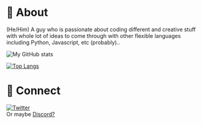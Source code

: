 # 👋 About 

(He/Him) A guy who is passionate about coding different and creative stuff with whole lot of ideas to come through with other flexible languages including Python, Javascript, etc (probably)..

![My GitHub stats](https://github-readme-stats.vercel.app/api?username=1olipop&show_icons=true&theme=cobalt)

[![Top Langs](https://github-readme-stats.vercel.app/api/top-langs/?username=1olipop&layout=compact)](https://github.com/1olipop/github-readme-stats)

# 💬 Connect

[![Twitter](https://emoji.gg/assets/emoji/7474_twitter.png)](https://twitter.com/1olipop)<br>
Or maybe [Discord?](https://discord.gg/XJcThGs4Pu)

<!--
**1olipop/1olipop** is a ✨ _special_ ✨ repository because its `README.md` (this file) appears on your GitHub profile.

Here are some ideas to get you started:

- 🔭 I’m currently working on ...
- 🌱 I’m currently learning ...
- 👯 I’m looking to collaborate on ...
- 🤔 I’m looking for help with ...
- 💬 Ask me about ...
- 📫 How to reach me: ...
- 😄 Pronouns: ...
- ⚡ Fun fact: ...
-->
